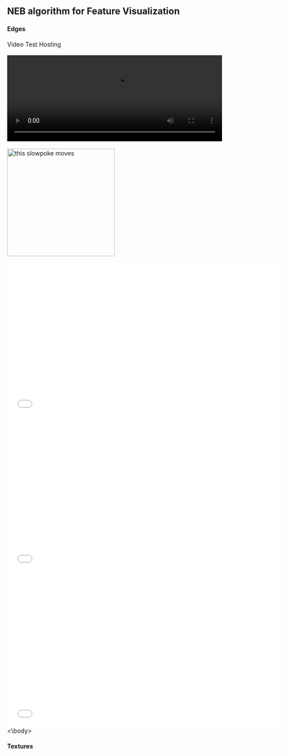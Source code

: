 ## NEB algorithm for Feature Visualization



#### Edges
  

  <html>
     <head>
      <link rel="stylesheet" href="styles.css">
     </head>

  <body>

   Video Test Hosting
   <br>
   <br>
   <video width="500" height="200" controls autoplay loop>
    <source src="mobilenet_v2_visualizations/videos/block_12_add1_1.mp4"  type="video/mp4">
    errör
   </video>
   <br>
   <br>
   <img src="http://i.stack.imgur.com/SBv4T.gif" alt="this slowpoke moves"  width=250/>

  <div class="video-grid">
      <div class="video-item">
        <div class="video-wrap">
          <iframe src="mobilenet_v2_visualizations/videos/block_12_add1_1.mp4"  type="video/mp4" width="640" height="360" frameborder="0" webkitallowfullscreen           mozallowfullscreen allowfullscreen></iframe>
        </div>
      </div>
      <div class="video-item">
        <div class="video-wrap">
          <iframe src="mobilenet_v2_visualizations/videos/block_12_add1_1.mp4"  type="video/mp4" width="640" height="360" frameborder="0" webkitallowfullscreen mozallowfullscreen allowfullscreen></iframe>
        </div>
      </div>
      <div class="video-item">
        <div class="video-wrap">
          <iframe src="mobilenet_v2_visualizations/videos/block_12_add1_1.mp4"  type="video/mp4" width="640" height="360" frameborder="0" webkitallowfullscreen mozallowfullscreen allowfullscreen></iframe>
        </div>
      </div>
    </div>
  <\body>
  <html>

#### Textures
